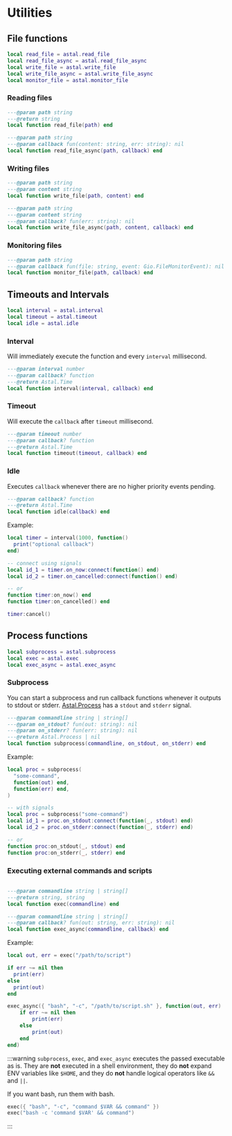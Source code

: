# Utilities

## File functions

```lua
local read_file = astal.read_file
local read_file_async = astal.read_file_async
local write_file = astal.write_file
local write_file_async = astal.write_file_async
local monitor_file = astal.monitor_file
```

### Reading files

```lua
---@param path string
---@return string
local function read_file(path) end

---@param path string
---@param callback fun(content: string, err: string): nil
local function read_file_async(path, callback) end
```

### Writing files

```lua
---@param path string
---@param content string
local function write_file(path, content) end

---@param path string
---@param content string
---@param callback? fun(err: string): nil
local function write_file_async(path, content, callback) end
```

### Monitoring files

```lua
---@param path string
---@param callback fun(file: string, event: Gio.FileMonitorEvent): nil
local function monitor_file(path, callback) end
```

## Timeouts and Intervals

```lua
local interval = astal.interval
local timeout = astal.timeout
local idle = astal.idle
```

### Interval

Will immediately execute the function and every `interval` millisecond.

```lua
---@param interval number
---@param callback? function
---@return Astal.Time
local function interval(interval, callback) end
```

### Timeout

Will execute the `callback` after `timeout` millisecond.

```lua
---@param timeout number
---@param callback? function
---@return Astal.Time
local function timeout(timeout, callback) end
```

### Idle

Executes `callback` whenever there are no higher priority events pending.

```lua
---@param callback? function
---@return Astal.Time
local function idle(callback) end
```

Example:

```lua
local timer = interval(1000, function()
  print("optional callback")
end)

-- connect using signals
local id_1 = timer.on_now:connect(function() end)
local id_2 = timer.on_cancelled:connect(function() end)

-- or
function timer:on_now() end
function timer:on_cancelled() end

timer:cancel()
```

## Process functions

```lua
local subprocess = astal.subprocess
local exec = astal.exec
local exec_async = astal.exec_async
```

### Subprocess

You can start a subprocess and run callback functions whenever it outputs to
stdout or stderr. [Astal.Process](https://aylur.github.io/libastal/io/class.Process.html) has a `stdout` and `stderr` signal.

```lua
---@param commandline string | string[]
---@param on_stdout? fun(out: string): nil
---@param on_stderr? fun(err: string): nil
---@return Astal.Process | nil
local function subprocess(commandline, on_stdout, on_stderr) end
```

Example:

```lua
local proc = subprocess(
  "some-command",
  function(out) end,
  function(err) end,
)

-- with signals
local proc = subprocess("some-command")
local id_1 = proc.on_stdout:connect(function(_, stdout) end)
local id_2 = proc.on_stderr:connect(function(_, stderr) end)

-- or
function proc:on_stdout(_, stdout) end
function proc:on_stderr(_, stderr) end
```

### Executing external commands and scripts

```lua

---@param commandline string | string[]
---@return string, string
local function exec(commandline) end

---@param commandline string | string[]
---@param callback? fun(out: string, err: string): nil
local function exec_async(commandline, callback) end
```

Example:

```lua
local out, err = exec("/path/to/script")

if err ~= nil then
  print(err)
else
  print(out)
end

exec_async({ "bash", "-c", "/path/to/script.sh" }, function(out, err)
	if err ~= nil then
		print(err)
	else
		print(out)
	end
end)
```

:::warning
`subprocess`, `exec`, and `exec_async` executes the passed executable as is.
They are **not** executed in a shell environment,
they do **not** expand ENV variables like `$HOME`,
and they do **not** handle logical operators like `&&` and `||`.

If you want bash, run them with bash.

```lua
exec({ "bash", "-c", "command $VAR && command" })
exec("bash -c 'command $VAR' && command")
```

:::
